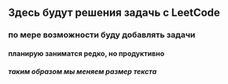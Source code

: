 ## Здeсь будут решения задачь с LeetCode
### по мере возможности буду добавлять задачи
#### планирую заниматся редко, но продуктивно
##### таким образом мы меняем размер текста